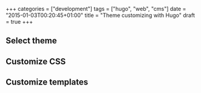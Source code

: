 +++
categories = ["development"]
tags = ["hugo", "web", "cms"]
date = "2015-01-03T00:20:45+01:00"
title = "Theme customizing with Hugo"
draft = true
+++

## Select theme

## Customize CSS

## Customize templates
